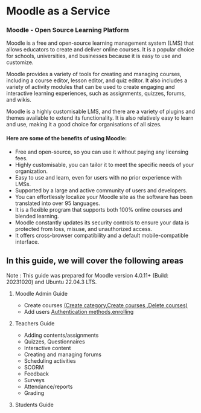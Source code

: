 <h1> Moodle as a Service  </h1>

<h3>Moodle - Open Source Learning Platform</h3> 
 
Moodle is a free and open-source learning management system (LMS) that allows educators to create and deliver online courses. It is a popular choice for schools, universities, and businesses because it is easy to use and customize.

Moodle provides a variety of tools for creating and managing courses, including a course editor, lesson editor, and quiz editor. It also includes a variety of activity modules that can be used to create engaging and interactive learning experiences, such as assignments, quizzes, forums, and wikis.

Moodle is a highly customisable LMS, and there are a variety of plugins and themes available to extend its functionality. It is also relatively easy to learn and use, making it a good choice for organisations of all sizes.

<h4>Here are some of the benefits of using Moodle:</h4>

- Free and open-source, so you can use it without paying any licensing fees.
- Highly customisable, you can tailor it to meet the specific needs of your organization.
- Easy to use and learn, even for users with no prior experience with LMSs.
- Supported by a large and active community of users and developers.
- You can effortlessly localize your Moodle site as the software has been translated into over 95 languages.
- It is a flexible program that supports both 100% online courses and blended learning.
- Moodle constantly updates its security controls to ensure your data is protected from loss, misuse, and unauthorized access.
- It offers cross-browser compatibility and a default mobile-compatible interface.

<h2> In this guide, we will cover the following areas </h2>

<div class="border: 1px solid #7f8186;padding: 3%;color: #b26c4d;">Note : This guide was prepared for Moodle version 4.0.11+ (Build: 20231020) and Ubuntu 22.04.3 LTS.</div>
 
01. Moodle Admin Guide
    * Create courses [(Create category,Create courses ,Delete courses)](https://github.com/LEARN-LK/lms/blob/master/add.md#-adding-a-course-category-)
    * Add users [Authentication methods,enrolling](https://github.com/LEARN-LK/lms/blob/master/Adding%20users.md#adding-users-)
     
3. Teachers Guide
   * Adding contents/assignments
   * Quizzes, Questionnaires
   * Interactive content
   * Creating and managing forums
   * Scheduling activities
   * SCORM
   * Feedback
   * Surveys
   * Attendance/reports
   * Grading
     
5.  Students Guide
